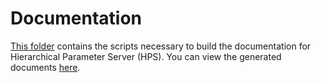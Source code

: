 # Documentation

[This folder](../docs/source/hierarchical_parameter_server) contains the scripts necessary to build the documentation for Hierarchical Parameter Server (HPS).
You can view the generated documents [here](https://nvidia-merlin.github.io/HugeCTR/master/hierarchical_parameter_server/hps_tf_user_guide.html).